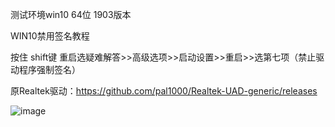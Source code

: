 测试环境win10 64位 1903版本

WIN10禁用签名教程

按住 shift键 重启选疑难解答>>高级选项>>启动设置>>重启>>选第七项（禁止驱动程序强制签名）

原Realtek驱动：https://github.com/pal1000/Realtek-UAD-generic/releases


![image](https://github.com/shiyu1314/Dolby_ATMOS/blob/master/1.png)
